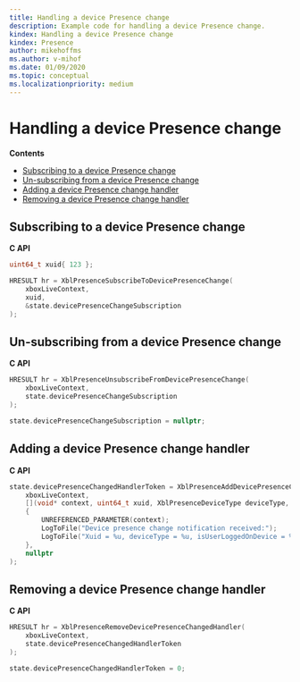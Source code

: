 ```yaml
---
title: Handling a device Presence change
description: Example code for handling a device Presence change.
kindex: Handling a device Presence change
kindex: Presence
author: mikehoffms
ms.author: v-mihof
ms.date: 01/09/2020
ms.topic: conceptual
ms.localizationpriority: medium
---
```


# Handling a device Presence change

**Contents**
* [Subscribing to a device Presence change​](#stadpc)
* [Un-subscribing from a device Presence change​](#ufadpc)
* [Adding a device Presence change handler​](#aadpch)
* [Removing a device Presence change handler](#radpch)


<a id="stadpc"></a>

## Subscribing to a device Presence change​

**C API**
<!--  XblPresenceSubscribeToDevicePresenceChange_C.md -->
<!-- note guid "123" -->
```cpp
uint64_t xuid{ 123 };

HRESULT hr = XblPresenceSubscribeToDevicePresenceChange(
    xboxLiveContext,
    xuid,
    &state.devicePresenceChangeSubscription
);
```

<!-- in gdk only:
**Reference**
* [XblPresenceSubscribeToDevicePresenceChange](xblpresencesubscribetodevicepresencechange.md)
-->


<a id="ufadpc"></a>

## Un-subscribing from a device Presence change​

**C API**
<!--  XblPresenceUnsubscribeFromDevicePresenceChange_C.md -->
```cpp
HRESULT hr = XblPresenceUnsubscribeFromDevicePresenceChange(
    xboxLiveContext,
    state.devicePresenceChangeSubscription
);

state.devicePresenceChangeSubscription = nullptr;
```

<!-- in gdk only:
**Reference**
* [XblPresenceUnsubscribeFromDevicePresenceChange](xblpresenceunsubscribefromdevicepresencechange.md)
-->


<a id="aadpch"></a>

## Adding a device Presence change handler​

**C API**
<!--  XblPresenceAddDevicePresenceChangedHandler_C.md -->
```cpp
state.devicePresenceChangedHandlerToken = XblPresenceAddDevicePresenceChangedHandler(
    xboxLiveContext,
    [](void* context, uint64_t xuid, XblPresenceDeviceType deviceType, bool isUserLoggedOnDevice)
    {
        UNREFERENCED_PARAMETER(context);
        LogToFile("Device presence change notification received:");
        LogToFile("Xuid = %u, deviceType = %u, isUserLoggedOnDevice = %u", xuid, deviceType, isUserLoggedOnDevice);
    },
    nullptr
);
```

<!-- in gdk only:
**Reference**
* [XblPresenceAddDevicePresenceChangedHandler](xblpresenceadddevicepresencechangedhandler.md)
* [XblPresenceDeviceType](xblpresencedevicetype.md)
-->


<a id="radpch"></a>

## Removing a device Presence change handler

**C API**
<!--  XblPresenceRemoveDevicePresenceChangedHandler_C.md -->
```cpp
HRESULT hr = XblPresenceRemoveDevicePresenceChangedHandler(
    xboxLiveContext,
    state.devicePresenceChangedHandlerToken
);

state.devicePresenceChangedHandlerToken = 0;
```

<!-- in gdk only:
**Reference**
* [XblPresenceRemoveDevicePresenceChangedHandler](xblpresenceremovedevicepresencechangedhandler.md)
-->
